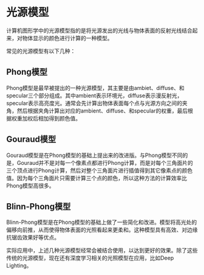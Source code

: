 # 光源模型

计算机图形学中的光源模型指的是将光源发出的光线与物体表面的反射光线结合起来，对物体显示的颜色进行计算的一种模型。

常见的光源模型有以下几种：

## Phong模型
Phong模型是最早被提出的一种光源模型，其主要是由ambiet、diffuse、和specular三个部分组成。其中ambient表示环境光，diffuse表示漫反射光，specular表示高亮度光。通常会先计算出物体表面每个点与光源方向之间的夹角，然后根据夹角计算出对应的ambient、diffuse、和specular的权重，最后根据权重加权后相加得到颜色值。

## Gouraud模型
Gouraud模型是在Phong模型的基础上提出来的改进版。与Phong模型不同的是，Gouraud并不是对每一个像素点都进行Phong计算，而是对每个三角面片的三个顶点进行Phong计算，然后对整个三角面片进行插值得到其它像素点的颜色值。因为每个三角面片只需要计算三个点的颜色，所以这种方法的计算效率比Phong模型高很多。

## Blinn-Phong模型
Blinn-Phong模型是在Phong模型的基础上做了一些简化和改进。模型将高光处的偏移向前推，从而使得物体表面的光照看起来更柔和。这种模型具有高效、对边缘抗锯齿效果好等优点。

实际应用中，上述几种光源模型经常会被结合使用，以达到更好的效果。除了这些传统的光源模型，现在还有深度学习相关的光照模型在应用，比如Deep Lighting。